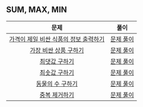 SUM, MAX, MIN
---
|문제|풀이|
|:---:|:---:|
|[가격이 제일 비싼 식품의 정보 출력하기](https://school.programmers.co.kr/learn/courses/30/lessons/131115)|[문제 풀이](https://github.com/mii2026/programmersSQL/blob/main/SUMMAXMIN/1.sql)|
|[가장 비싼 상품 구하기](https://school.programmers.co.kr/learn/courses/30/lessons/131697)|[문제 풀이](https://github.com/mii2026/programmersSQL/blob/main/SUMMAXMIN/2.sql)|
|[최댓값 구하기](https://school.programmers.co.kr/learn/courses/30/lessons/59415)|[문제 풀이](https://github.com/mii2026/programmersSQL/blob/main/SUMMAXMIN/3.sql)|
|[최솟값 구하기](https://school.programmers.co.kr/learn/courses/30/lessons/59038)|[문제 풀이](https://github.com/mii2026/programmersSQL/blob/main/SUMMAXMIN/4.sql)|
|[동물의 수 구하기](https://school.programmers.co.kr/learn/courses/30/lessons/59406)|[문제 풀이](https://github.com/mii2026/programmersSQL/blob/main/SUMMAXMIN/5.sql)|
|[중복 제거하기](https://school.programmers.co.kr/learn/courses/30/lessons/59408)|[문제 풀이](https://github.com/mii2026/programmersSQL/blob/main/SUMMAXMIN/6.sql)|
